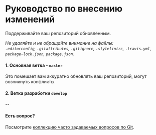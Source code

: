 # Руководство по внесению изменений

Поддерживайте ваш репозиторий обновлённым. 

_Не удаляйте и не обращайте внимание на файлы:_<br>
_`.editorconfig`, `.gitattributes`, `.gitignore`, `.stylelintrc`, `.travis.yml`, `package-lock.json`, `package.json`._

#### 1. Основная ветка -  `master`

Это помешает вам аккуратно обновлять ваш репозиторий, могут возникнуть конфликты.

#### 2. Ветка разработки `develop`


--

#### Есть вопрос?

Посмотрите [коллекцию часто задаваемых вопросов по Git](http://firstaidgit.ru).
